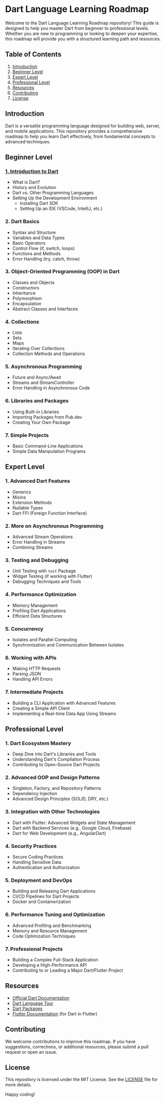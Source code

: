 # Dart Language Learning Roadmap

Welcome to the Dart Language Learning Roadmap repository! This guide is designed to help you master Dart from beginner to professional levels. Whether you are new to programming or looking to deepen your expertise, this roadmap will provide you with a structured learning path and resources.

## Table of Contents

1. [Introduction](#introduction)
2. [Beginner Level](#beginner-level)
3. [Expert Level](#expert-level)
4. [Professional Level](#professional-level)
5. [Resources](#resources)
6. [Contributing](#contributing)
7. [License](#license)

## Introduction

Dart is a versatile programming language designed for building web, server, and mobile applications. This repository provides a comprehensive roadmap to help you learn Dart effectively, from fundamental concepts to advanced techniques.

## Beginner Level

### [1. Introduction to Dart](<Beginner Level/Introduction to Dart.md>)

- What is Dart?
- History and Evolution
- Dart vs. Other Programming Languages
- Setting Up the Development Environment
  - Installing Dart SDK
  - Setting Up an IDE (VSCode, IntelliJ, etc.)

### 2. Dart Basics

- Syntax and Structure
- Variables and Data Types
- Basic Operators
- Control Flow (if, switch, loops)
- Functions and Methods
- Error Handling (try, catch, throw)

### 3. Object-Oriented Programming (OOP) in Dart

- Classes and Objects
- Constructors
- Inheritance
- Polymorphism
- Encapsulation
- Abstract Classes and Interfaces

### 4. Collections

- Lists
- Sets
- Maps
- Iterating Over Collections
- Collection Methods and Operations

### 5. Asynchronous Programming

- Future and Async/Await
- Streams and StreamController
- Error Handling in Asynchronous Code

### 6. Libraries and Packages

- Using Built-in Libraries
- Importing Packages from Pub.dev
- Creating Your Own Package

### 7. Simple Projects

- Basic Command-Line Applications
- Simple Data Manipulation Programs

## Expert Level

### 1. Advanced Dart Features

- Generics
- Mixins
- Extension Methods
- Nullable Types
- Dart FFI (Foreign Function Interface)

### 2. More on Asynchronous Programming

- Advanced Stream Operations
- Error Handling in Streams
- Combining Streams

### 3. Testing and Debugging

- Unit Testing with `test` Package
- Widget Testing (if working with Flutter)
- Debugging Techniques and Tools

### 4. Performance Optimization

- Memory Management
- Profiling Dart Applications
- Efficient Data Structures

### 5. Concurrency

- Isolates and Parallel Computing
- Synchronization and Communication Between Isolates

### 6. Working with APIs

- Making HTTP Requests
- Parsing JSON
- Handling API Errors

### 7. Intermediate Projects

- Building a CLI Application with Advanced Features
- Creating a Simple API Client
- Implementing a Real-time Data App Using Streams

## Professional Level

### 1. Dart Ecosystem Mastery

- Deep Dive into Dart's Libraries and Tools
- Understanding Dart's Compilation Process
- Contributing to Open-Source Dart Projects

### 2. Advanced OOP and Design Patterns

- Singleton, Factory, and Repository Patterns
- Dependency Injection
- Advanced Design Principles (SOLID, DRY, etc.)

### 3. Integration with Other Technologies

- Dart with Flutter: Advanced Widgets and State Management
- Dart with Backend Services (e.g., Google Cloud, Firebase)
- Dart for Web Development (e.g., AngularDart)

### 4. Security Practices

- Secure Coding Practices
- Handling Sensitive Data
- Authentication and Authorization

### 5. Deployment and DevOps

- Building and Releasing Dart Applications
- CI/CD Pipelines for Dart Projects
- Docker and Containerization

### 6. Performance Tuning and Optimization

- Advanced Profiling and Benchmarking
- Memory and Resource Management
- Code Optimization Techniques

### 7. Professional Projects

- Building a Complex Full-Stack Application
- Developing a High-Performance API
- Contributing to or Leading a Major Dart/Flutter Project

## Resources

- [Official Dart Documentation](https://dart.dev/guides)
- [Dart Language Tour](https://dart.dev/guides/language/language-tour)
- [Dart Packages](https://pub.dev/)
- [Flutter Documentation](https://flutter.dev/docs) (for Dart in Flutter)

## Contributing

We welcome contributions to improve this roadmap. If you have suggestions, corrections, or additional resources, please submit a pull request or open an issue.

## License

This repository is licensed under the MIT License. See the [LICENSE](LICENSE) file for more details.

Happy coding!
